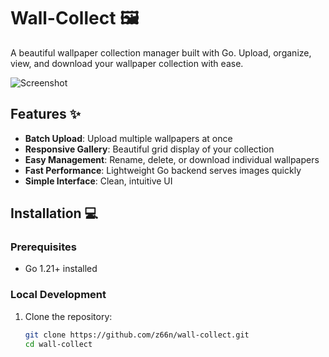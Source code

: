 # Wall-Collect 🖼️

A beautiful wallpaper collection manager built with Go. Upload, organize, view, and download your wallpaper collection with ease.

![Screenshot](https://github.com/user-attachments/assets/f5b1b6e1-c5ef-4d65-b2f8-6f40cdeaca2b)

## Features ✨

- **Batch Upload**: Upload multiple wallpapers at once
- **Responsive Gallery**: Beautiful grid display of your collection
- **Easy Management**: Rename, delete, or download individual wallpapers
- **Fast Performance**: Lightweight Go backend serves images quickly
- **Simple Interface**: Clean, intuitive UI

## Installation 💻

### Prerequisites
- Go 1.21+ installed

### Local Development
1. Clone the repository:
   ```bash
   git clone https://github.com/z66n/wall-collect.git
   cd wall-collect
